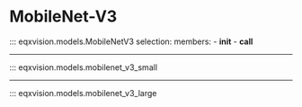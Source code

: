 # MobileNet-V3

::: eqxvision.models.MobileNetV3
    selection:
        members:
            - __init__
            - __call__

---


::: eqxvision.models.mobilenet_v3_small


---


::: eqxvision.models.mobilenet_v3_large